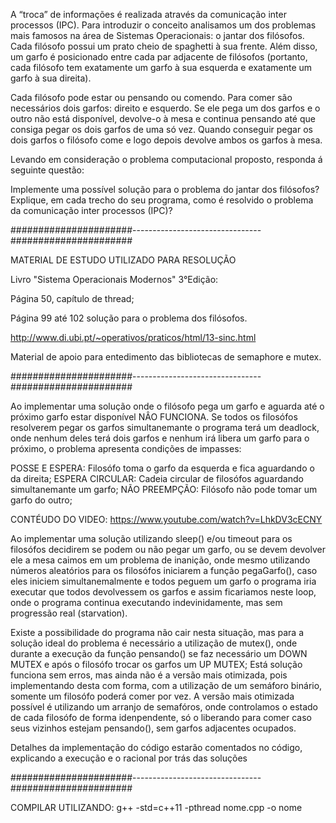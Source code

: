 A “troca” de informações é realizada através da comunicação inter processos (IPC). Para introduzir o conceito analisamos um dos problemas mais famosos na área de Sistemas Operacionais: o jantar dos filósofos.
Cada filósofo possui um prato cheio de spaghetti à sua frente. 
Além disso, um garfo é posicionado entre cada par adjacente de filósofos (portanto, cada filósofo tem exatamente um garfo à sua esquerda e exatamente um garfo à sua direita).

Cada filósofo pode estar ou pensando ou comendo. Para comer são necessários dois garfos: direito e esquerdo. 
Se ele pega um dos garfos e o outro não está disponível, devolve-o à mesa e continua pensando até que consiga pegar os dois garfos de uma só vez. 
Quando conseguir pegar os dois garfos o filósofo come e logo depois devolve ambos os garfos à mesa.

Levando em consideração o problema computacional proposto, responda á seguinte questão:

Implemente uma possível solução para o problema do jantar dos filósofos?
Explique, em cada trecho do seu programa, como é resolvido o problema da comunicação inter processos (IPC)?

######################--------------------------------######################

MATERIAL DE ESTUDO UTILIZADO PARA RESOLUÇÃO

Livro "Sistema Operacionais Modernos" 3°Edição:

Página 50, capítulo de thread;

Página 99 até 102 solução para o problema dos filósofos.


http://www.di.ubi.pt/~operativos/praticos/html/13-sinc.html

Material de apoio para entedimento das bibliotecas de semaphore e mutex.

######################--------------------------------######################

Ao implementar uma solução onde o filósofo pega um garfo e aguarda até o próximo garfo estar disponível NÂO FUNCIONA. Se todos os filosófos resolverem pegar os garfos simultanemante o programa terá um deadlock, onde nenhum deles terá dois garfos e nenhum irá libera um garfo para o próximo, o problema apresenta condições de impasses:

POSSE E ESPERA:
  Filosófo toma o garfo da esquerda e fica aguardando o da direita;
ESPERA CIRCULAR:
  Cadeia circular de filosófos aguardando simultanemante um garfo;
NÃO PREEMPÇÃO:
  Filósofo não pode tomar um garfo do outro;

CONTÉUDO DO VIDEO: https://www.youtube.com/watch?v=LhkDV3cECNY

Ao implementar uma solução utilizando sleep() e/ou timeout para os filosófos decidirem se podem ou não pegar um garfo, ou se devem devolver ele a mesa caimos em um 
problema de inanição, onde mesmo utilizando números aleatórios para os filosófos iniciarem a função pegaGarfo(), caso eles iniciem simultanemalmente e todos peguem um garfo o programa iria executar que todos devolvessem os garfos e assim ficariamos neste loop, onde o programa continua executando indevinidamente, mas sem progressão   real (starvation).

Existe a possibilidade do programa não cair nesta situação, mas para a solução ideal do problema é necessário a utilização de mutex(), onde durante a execução da função pensando() se faz necessário um DOWN  MUTEX e após o filosófo trocar os garfos um UP MUTEX;
Está solução funciona sem erros, mas ainda não é a versão mais otimizada, pois implementando desta com forma, com a utilização de um semáforo binário, somente um filosófo poderá comer por vez.
A versão mais otimizada possível é utilizando um arranjo de semafóros, onde controlamos o estado de cada filosófo de forma idenpendente, só o liberando para comer caso seus vizinhos estejam pensando(), sem garfos adjacentes ocupados.

Detalhes da implementação do código estarão comentados no código, explicando a execução e o racional por trás das soluções

######################--------------------------------######################

COMPILAR UTILIZANDO:
g++ -std=c++11 -pthread nome.cpp -o nome
